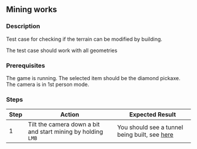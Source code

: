 ## Mining works

### Description
Test case for checking if the terrain can be modified by building.

The test case should work with all geometries

### Prerequisites
The game is running. 
The selected item should be the diamond pickaxe.
The camera is in 1st person mode.

### Steps
| Step | Action | Expected Result |
| -------- | -------- | -------- |
| 1 | Tilt the camera down a bit and start mining by holding `LMB` | You should see a tunnel being built, see [here](Resources/tunnel.png) |